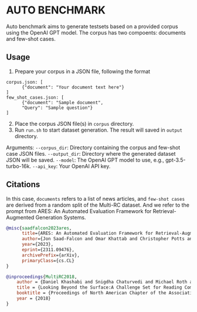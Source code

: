 # AUTO BENCHMARK

Auto benchmark aims to generate testsets based on a provided corpus using the OpenAI GPT model. The corpus has two compoents: documents and few-shot cases.

## Usage

1. Prepare your corpus in a JSON file, following the format

```
corpus.json: [
      {"document": "Your document text here"}
]
few_shot_cases.json: [
      {"document": "Sample document", 
      "Query": "Sample question"}
]
```

2. Place the corpus JSON file(s) in `corpus` directory.
3. Run `run.sh` to start dataset generation. The result will saved in `output` directory.

Arguments:
`--corpus_dir`: Directory containing the corpus and few-shot case JSON files.
`--output_dir`: Directory where the generated dataset JSON will be saved.
`--model`: The OpenAI GPT model to use, e.g., gpt-3.5-turbo-16k.
`--api_key`: Your OpenAI API key.

## Citations

In this case, `documents` refers to a list of news articles, and `few-shot cases` are derived from a random split of the Multi-RC dataset. And we refer to the prompt from ARES: An Automated Evaluation Framework for Retrieval-Augmented Generation Systems.

``` bibtex
@misc{saadfalcon2023ares,
      title={ARES: An Automated Evaluation Framework for Retrieval-Augmented Generation Systems}, 
      author={Jon Saad-Falcon and Omar Khattab and Christopher Potts and Matei Zaharia},
      year={2023},
      eprint={2311.09476},
      archivePrefix={arXiv},
      primaryClass={cs.CL}
}

@inproceedings{MultiRC2018,
    author = {Daniel Khashabi and Snigdha Chaturvedi and Michael Roth and Shyam Upadhyay and Dan Roth},
    title = {Looking Beyond the Surface:A Challenge Set for Reading Comprehension over Multiple Sentences},
    booktitle = {Proceedings of North American Chapter of the Association for Computational Linguistics (NAACL)},
    year = {2018}
}
```
